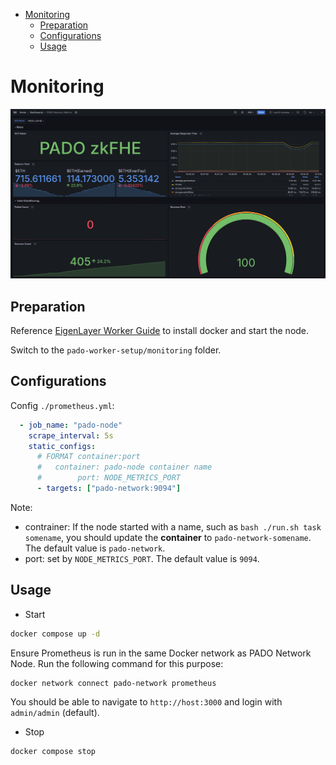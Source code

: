 
- [Monitoring](#monitoring)
  - [Preparation](#preparation)
  - [Configurations](#configurations)
  - [Usage](#usage)

# Monitoring

![Monitoring Overview](./assets/monitoring-overview.png)


## Preparation

Reference [EigenLayer Worker Guide](../pado-node/README-EigenLayerWorker.md) to install docker and start the node.

Switch to the `pado-worker-setup/monitoring` folder.


## Configurations

Config `./prometheus.yml`:

```yaml
  - job_name: "pado-node"
    scrape_interval: 5s
    static_configs:
      # FORMAT container:port
      #   container: pado-node container name
      #        port: NODE_METRICS_PORT
      - targets: ["pado-network:9094"]
```

Note: 
- contrainer: If the node started with a name, such as `bash ./run.sh task somename`, you should update the **container** to `pado-network-somename`. The default value is `pado-network`.
- port: set by `NODE_METRICS_PORT`. The default value is `9094`.


## Usage

- Start

```sh
docker compose up -d
```

Ensure Prometheus is run in the same Docker network as PADO Network Node. Run the following command for this purpose:

```sh
docker network connect pado-network prometheus
```

You should be able to navigate to `http://host:3000` and login with `admin/admin` (default). 


- Stop

```sh
docker compose stop
```
